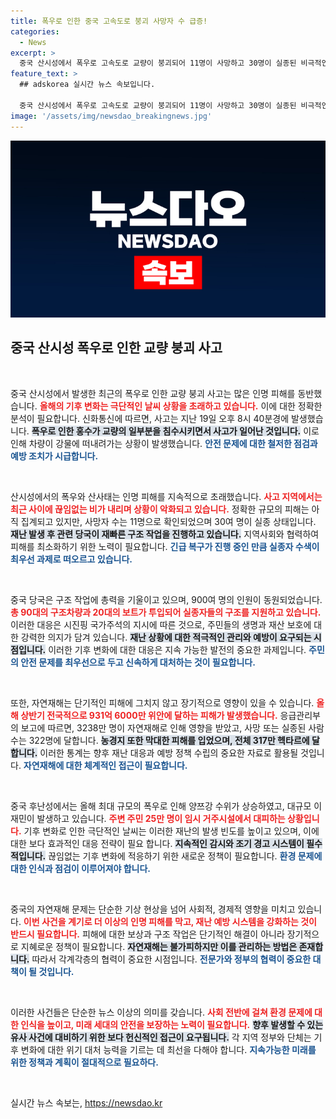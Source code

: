```yaml
---
title: 폭우로 인한 중국 고속도로 붕괴 사망자 수 급증!
categories:
  - News
excerpt: >
  중국 산시성에서 폭우로 고속도로 교량이 붕괴되어 11명이 사망하고 30명이 실종된 비극적인 사고가 발생했습니다. 여전히 극단적인 기상 상황이 이어지는 가운데, 관영매체들은 구조 작업의 진행 상황을 보도하고 있습니다.
feature_text: >
  ## adskorea 실시간 뉴스 속보입니다.

  중국 산시성에서 폭우로 고속도로 교량이 붕괴되어 11명이 사망하고 30명이 실종된 비극적인 사고가 발생했습니다. 여전히 극단적인 기상 상황이 이어지는 가운데, 관영매체들은 구조 작업의 진행 상황을 보도하고 있습니다.
image: '/assets/img/newsdao_breakingnews.jpg'
---
```


<p><img src="/assets/img/newsdao_breakingnews.jpg" alt="adskorea 속보" /></p>

<h2 data-ke-size="size26">중국 산시성 폭우로 인한 교량 붕괴 사고</h2>

<p data-ke-size="size16">&nbsp;</p>

<p>중국 산시성에서 발생한 최근의 폭우로 인한 교량 붕괴 사고는 많은 인명 피해를 동반했습니다. <b><span style="color: #ee2323;">올해의 기후 변화는 극단적인 날씨 상황을 초래하고 있습니다.</span></b> 이에 대한 정확한 분석이 필요합니다. 신화통신에 따르면, 사고는 지난 19일 오후 8시 40분경에 발생했습니다. <b><span style="background-color: #21538527;">폭우로 인한 홍수가 교량의 일부분을 침수시키면서 사고가 일어난 것입니다.</span></b> 이로 인해 차량이 강물에 떠내려가는 상황이 발생했습니다. <b><span style="color: #1a5490;">안전 문제에 대한 철저한 점검과 예방 조치가 시급합니다.</span></b></p>

<p data-ke-size="size16">&nbsp;</p>

<p>산시성에서의 폭우와 산사태는 인명 피해를 지속적으로 초래했습니다. <b><span style="color: #ee2323;">사고 지역에서는 최근 사이에 끊임없는 비가 내리며 상황이 악화되고 있습니다.</span></b> 정확한 규모의 피해는 아직 집계되고 있지만, 사망자 수는 11명으로 확인되었으며 30여 명이 실종 상태입니다. <b><span style="background-color: #21538527;">재난 발생 후 관련 당국이 재빠른 구조 작업을 진행하고 있습니다.</span></b> 지역사회와 협력하여 피해를 최소화하기 위한 노력이 필요합니다. <b><span style="color: #1a5490;">긴급 복구가 진행 중인 만큼 실종자 수색이 최우선 과제로 떠오르고 있습니다.</span></b></p>

<p data-ke-size="size16">&nbsp;</p>

<p>중국 당국은 구조 작업에 총력을 기울이고 있으며, 900여 명의 인원이 동원되었습니다. <b><span style="color: #ee2323;">총 90대의 구조차량과 20대의 보트가 투입되어 실종자들의 구조를 지원하고 있습니다.</span></b> 이러한 대응은 시진핑 국가주석의 지시에 따른 것으로, 주민들의 생명과 재산 보호에 대한 강력한 의지가 담겨 있습니다. <b><span style="background-color: #21538527;">재난 상황에 대한 적극적인 관리와 예방이 요구되는 시점입니다.</span></b> 이러한 기후 변화에 대한 대응은 지속 가능한 발전의 중요한 과제입니다. <b><span style="color: #1a5490;">주민의 안전 문제를 최우선으로 두고 신속하게 대처하는 것이 필요합니다.</span></b></p>

<p data-ke-size="size16">&nbsp;</p>

<p>또한, 자연재해는 단기적인 피해에 그치지 않고 장기적으로 영향이 있을 수 있습니다. <b><span style="color: #ee2323;">올해 상반기 전국적으로 931억 6000만 위안에 달하는 피해가 발생했습니다.</span></b> 응급관리부의 보고에 따르면, 3238만 명이 자연재해로 인해 영향을 받았고, 사망 또는 실종된 사람 수는 322명에 달합니다. <b><span style="background-color: #21538527;">농경지 또한 막대한 피해를 입었으며, 전체 317만 헥타르에 달합니다.</span></b> 이러한 통계는 향후 재난 대응과 예방 정책 수립의 중요한 자료로 활용될 것입니다. <b><span style="color: #1a5490;">자연재해에 대한 체계적인 접근이 필요합니다.</span></b></p>

<p data-ke-size="size16">&nbsp;</p>

<p>중국 후난성에서는 올해 최대 규모의 폭우로 인해 양쯔강 수위가 상승하였고, 대규모 이재민이 발생하고 있습니다. <b><span style="color: #ee2323;">주변 주민 25만 명이 임시 거주시설에서 대피하는 상황입니다.</span></b> 기후 변화로 인한 극단적인 날씨는 이러한 재난의 발생 빈도를 높이고 있으며, 이에 대한 보다 효과적인 대응 전략이 필요 합니다. <b><span style="background-color: #21538527;">지속적인 감시와 조기 경고 시스템이 필수적입니다.</span></b> 끊임없는 기후 변화에 적응하기 위한 새로운 정책이 필요합니다. <b><span style="color: #1a5490;">환경 문제에 대한 인식과 점검이 이루어져야 합니다.</span></b></p>

<p data-ke-size="size16">&nbsp;</p>

<p>중국의 자연재해 문제는 단순한 기상 현상을 넘어 사회적, 경제적 영향을 미치고 있습니다. <b><span style="color: #ee2323;">이번 사건을 계기로 더 이상의 인명 피해를 막고, 재난 예방 시스템을 강화하는 것이 반드시 필요합니다.</span></b> 피해에 대한 보상과 구조 작업은 단기적인 해결이 아니라 장기적으로 지혜로운 정책이 필요합니다. <b><span style="background-color: #21538527;">자연재해는 불가피하지만 이를 관리하는 방법은 존재합니다.</span></b> 따라서 각계각층의 협력이 중요한 시점입니다. <b><span style="color: #1a5490;">전문가와 정부의 협력이 중요한 대책이 될 것입니다.</span></b></p>

<p data-ke-size="size16">&nbsp;</p>

<p>이러한 사건들은 단순한 뉴스 이상의 의미를 갖습니다. <b><span style="color: #ee2323;">사회 전반에 걸쳐 환경 문제에 대한 인식을 높이고, 미래 세대의 안전을 보장하는 노력이 필요합니다.</span></b> <b><span style="background-color: #21538527;">향후 발생할 수 있는 유사 사건에 대비하기 위한 보다 헌신적인 접근이 요구됩니다.</span></b> 각 지역 정부와 단체는 기후 변화에 대한 위기 대처 능력을 기르는 데 최선을 다해야 합니다. <b><span style="color: #1a5490;">지속가능한 미래를 위한 정책과 계획이 절대적으로 필요하다.</span></b></p>

<p data-ke-size="size16">&nbsp;</p>
실시간 뉴스 속보는, <a href="https://newsdao.kr" rel="dofollow">https://newsdao.kr</a>


